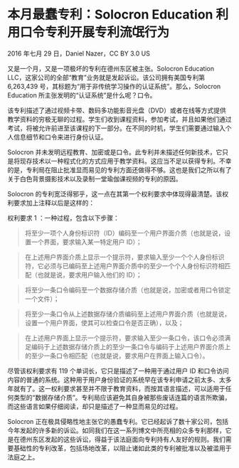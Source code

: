 # 本月最蠢专利：Solocron Education 利用口令专利开展专利流氓行为

2016 年七月 29 日，Daniel Nazer，CC BY 3.0 US

又是一个月，又是一项极坏的专利在德州东区被主张。Solocron Education LLC，这家公司的全部“教育”业务就是发起诉讼。该公司拥有美国专利第 6,263,439 号，其标题为“用于非传统学习操作的认证系统”。那么，Solocron Education 所主张发明的“认证系统”是什么呢？口令。

该专利描述了通过视频卡带、数码多功能影音光盘（DVD）或者在线等方式提供教学资料的穷极无聊的过程。学生们收到课程资料，参加考试，并且如果他们通过考试，将被允许前进至该课程的下一部分。在不同的时机，学生们需要通过输入个人信息细节和口令来进行身份认证。

Solocron 并未发明远程教育、加密或是口令。此专利并未描述任何新技术，它只是将现存技术以一种程式化的方式应用于教学资料。这应当不足以获得专利。不幸的是，专利局在阻止批准显而易见的专利方面还做得不够。这也是我们之所以有了关于白色背景摄影技术以及录制一堂瑜伽课视频的专利的原因。

Solocron 的专利宽泛得邪乎，这一点在其第一个权利要求中体现得最清楚。该权利要求加上注释以后是这样的：

权利要求 1 ：一种过程，包含以下步骤：

> 将至少一项个人身份标识符（ID）编码至一个用户界面介质（也就是说，设置一个界面，要求输入某一特定用户 ID）；

> 在上述用户界面介质上显示一个提示符，要求输入至少一个个人身份标识符，它必须与已编码至上述用户界面介质中的至少一个个人身份标识符相匹配（也就是说，要求用户输入他们的 ID）；

> 将至少一条口令编码至一个数据存储介质（也就是说，加密或者用口令锁定一个文件）；

> 将至少一条口令从上述数据存储介质编码至上述用户界面介质（也就是说，设置一个用户界面，使其可以检查口令是否正确），以及；

> 在上述用户界面上显示一个提示符，要求输入至少一条口令，该口令必须满足编码于上述数据存储介质上的至少一条口令与编码于上述用户界面介质上的至少一条口令相匹配（也就是说，要求用户在界面上输入口令）。

尽管该权利要求有 119 个单词长，它只是描述了一种用于通过用户 ID 和口令访问内容的普通的系统。这种用于用户身份验证的系统早在该专利申请之前太多、太多年就有了。这一权利要求甚至并不限于教育资料，而按其语言描述，可以适用于任何类型的“数据存储介质”。专利局应该避免其自身被那些废话连篇的语言所欺骗，而这些语言如果仔细阅读，却只是描述了一种显而易见的过程。

Solocron 正在极具侵略性地主张它的愚蠢专利。它已经起诉了数十家公司，包括今年发起的许多新的诉讼。如同我们在这一系列博文中所亮相的众多专利那样，它是在德州东区发起的这些诉讼，得益于该法庭面向专利持有人友好的规则。我们需要基础性的专利改革，包括场地改革，以阻止诸如此类的专利被批准以及被滥用于法庭之上。
